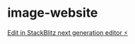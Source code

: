 # image-website

[Edit in StackBlitz next generation editor ⚡️](https://stackblitz.com/~/github.com/alphatheassistant/image-website)